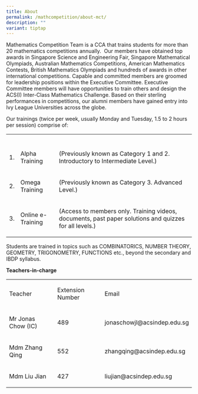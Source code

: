 ```yaml
---
title: About
permalink: /mathcompetition/about-mct/
description: ""
variant: tiptap
---
```

<p>Mathematics Competition Team is a CCA that trains students for more than
20 mathematics competitions annually.&nbsp; Our members have obtained top
awards in Singapore Science and Engineering Fair, Singapore Mathematical
Olympiads, Australian Mathematics Competitions, American Mathematics Contests,
British Mathematics Olympiads and hundreds of awards in other international
competitions. Capable and committed members are groomed for leadership
positions within the Executive Committee. Executive Committee members will
have opportunities to train others and design the ACS(I) Inter-Class Mathematics
Challenge. Based on their sterling performances in competitions, our alumni
members have gained entry into Ivy League Universities across the globe.</p>
<p>Our trainings (twice per week, usually Monday and Tuesday, 1.5 to 2 hours
per session) comprise of:</p>
<table style="minWidth: 75px">
<colgroup>
<col>
<col>
<col>
</colgroup>
<tbody>
<tr>
<th rowspan="1" colspan="1">
<p></p>
</th>
<th rowspan="1" colspan="1">
<p></p>
</th>
<th rowspan="1" colspan="1">
<p></p>
</th>
</tr>
<tr>
<td rowspan="1" colspan="1">
<p>1.</p>
</td>
<td rowspan="1" colspan="1">
<p>Alpha Training</p>
</td>
<td rowspan="1" colspan="1">
<p>(Previously known as Category 1 and 2. Introductory to Intermediate Level.)</p>
</td>
</tr>
<tr>
<td rowspan="1" colspan="1">
<p>2.</p>
</td>
<td rowspan="1" colspan="1">
<p>Omega Training</p>
</td>
<td rowspan="1" colspan="1">
<p>(Previously known as Category 3. Advanced Level.)</p>
</td>
</tr>
<tr>
<td rowspan="1" colspan="1">
<p>3.</p>
</td>
<td rowspan="1" colspan="1">
<p>Online e-Training</p>
</td>
<td rowspan="1" colspan="1">
<p>(Access to members only. Training videos, documents, past paper solutions
and quizzes for all levels.)</p>
</td>
</tr>
</tbody>
</table>
<p>Students are trained in topics such as COMBINATORICS, NUMBER THEORY, GEOMETRY,
TRIGONOMETRY, FUNCTIONS etc., beyond the secondary and IBDP syllabus.</p>
<p><strong>Teachers-in-charge</strong>
</p>
<table style="minWidth: 75px">
<colgroup>
<col>
<col>
<col>
</colgroup>
<tbody>
<tr>
<td rowspan="1" colspan="1">
<p>Teacher</p>
</td>
<td rowspan="1" colspan="1">
<p>Extension Number</p>
</td>
<td rowspan="1" colspan="1">
<p>Email</p>
</td>
</tr>
<tr>
<td rowspan="1" colspan="1">
<p>Mr Jonas Chow (IC)</p>
</td>
<td rowspan="1" colspan="1">
<p>489</p>
</td>
<td rowspan="1" colspan="1">
<p>jonaschowjl@acsindep.edu.sg 
</p>
</td>
</tr>
<tr>
<td rowspan="1" colspan="1">
<p>Mdm Zhang Qing</p>
</td>
<td rowspan="1" colspan="1">
<p>552</p>
</td>
<td rowspan="1" colspan="1">
<p>zhangqing@acsindep.edu.sg 
</p>
</td>
</tr>
<tr>
<td rowspan="1" colspan="1">
<p>Mdm Liu Jian</p>
</td>
<td rowspan="1" colspan="1">
<p>427</p>
</td>
<td rowspan="1" colspan="1">
<p>liujian@acsindep.edu.sg
</p>
</td>
</tr>
</tbody>
</table>
<p></p>